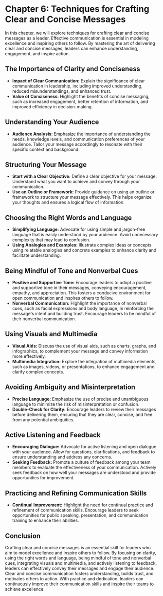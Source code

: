 Chapter 6: Techniques for Crafting Clear and Concise Messages
=============================================================

In this chapter, we will explore techniques for crafting clear and concise messages as a leader. Effective communication is essential in modeling excellence and inspiring others to follow. By mastering the art of delivering clear and concise messages, leaders can enhance understanding, engagement, and inspire action.

The Importance of Clarity and Conciseness
-----------------------------------------

* **Impact of Clear Communication:** Explain the significance of clear communication in leadership, including improved understanding, reduced misunderstandings, and enhanced trust.
* **Value of Conciseness:** Highlight the benefits of concise messaging, such as increased engagement, better retention of information, and improved efficiency in decision-making.

Understanding Your Audience
---------------------------

* **Audience Analysis:** Emphasize the importance of understanding the needs, knowledge levels, and communication preferences of your audience. Tailor your message accordingly to resonate with their specific context and background.

Structuring Your Message
------------------------

* **Start with a Clear Objective:** Define a clear objective for your message. Understand what you want to achieve and convey through your communication.
* **Use an Outline or Framework:** Provide guidance on using an outline or framework to structure your message effectively. This helps organize your thoughts and ensures a logical flow of information.

Choosing the Right Words and Language
-------------------------------------

* **Simplifying Language:** Advocate for using simple and jargon-free language that is easily understood by your audience. Avoid unnecessary complexity that may lead to confusion.
* **Using Analogies and Examples:** Illustrate complex ideas or concepts using relatable analogies and concrete examples to enhance clarity and facilitate understanding.

Being Mindful of Tone and Nonverbal Cues
----------------------------------------

* **Positive and Supportive Tone:** Encourage leaders to adopt a positive and supportive tone in their messages, conveying encouragement, empathy, and appreciation. This fosters a conducive environment for open communication and inspires others to follow.
* **Nonverbal Communication:** Highlight the importance of nonverbal cues, such as facial expressions and body language, in reinforcing the message's intent and building trust. Encourage leaders to be mindful of their nonverbal communication.

Using Visuals and Multimedia
----------------------------

* **Visual Aids:** Discuss the use of visual aids, such as charts, graphs, and infographics, to complement your message and convey information more effectively.
* **Multimedia Integration:** Explore the integration of multimedia elements, such as images, videos, or presentations, to enhance engagement and clarify complex concepts.

Avoiding Ambiguity and Misinterpretation
----------------------------------------

* **Precise Language:** Emphasize the use of precise and unambiguous language to minimize the risk of misinterpretation or confusion.
* **Double-Check for Clarity:** Encourage leaders to review their messages before delivering them, ensuring that they are clear, concise, and free from any potential ambiguities.

Active Listening and Feedback
-----------------------------

* **Encouraging Dialogue:** Advocate for active listening and open dialogue with your audience. Allow for questions, clarifications, and feedback to ensure understanding and address any concerns.
* **Seeking Feedback:** Promote a culture of feedback among your team members to evaluate the effectiveness of your communication. Actively seek feedback on how well your messages are understood and provide opportunities for improvement.

Practicing and Refining Communication Skills
--------------------------------------------

* **Continual Improvement:** Highlight the need for continual practice and refinement of communication skills. Encourage leaders to seek opportunities for public speaking, presentation, and communication training to enhance their abilities.

Conclusion
----------

Crafting clear and concise messages is an essential skill for leaders who aim to model excellence and inspire others to follow. By focusing on clarity, using the right words and language, being mindful of tone and nonverbal cues, integrating visuals and multimedia, and actively listening to feedback, leaders can effectively convey their messages and engage their audience. Clear and concise communication fosters understanding, builds trust, and motivates others to action. With practice and dedication, leaders can continuously improve their communication skills and inspire their teams to achieve excellence.
